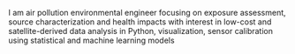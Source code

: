 I am air pollution environmental engineer focusing on exposure assessment, source characterization and health impacts with
interest in low-cost and satellite-derived data analysis in Python, visualization, sensor calibration using statistical and 
machine learning models
